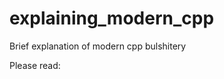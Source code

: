 # explaining_modern_cpp
Brief explanation of modern cpp bulshitery

Please read:
[](https://en.cppreference.com/w/)
[](https://isocpp.github.io/CppCoreGuidelines/)
